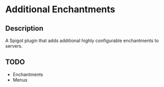 # Additional Enchantments
## Description
A Spigot plugin that adds additional highly configurable enchantments to servers.

## TODO
- Enchantments
- Menus